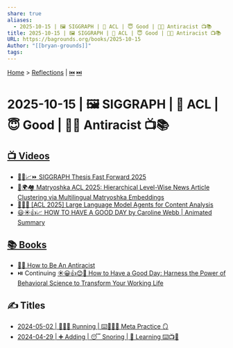 ```yaml
---
share: true
aliases:
  - 2025-10-15 | 🖼️ SIGGRAPH | 🦜 ACL | 😇 Good | ✊🏿 Antiracist 📺📚
title: 2025-10-15 | 🖼️ SIGGRAPH | 🦜 ACL | 😇 Good | ✊🏿 Antiracist 📺📚
URL: https://bagrounds.org/books/2025-10-15
Author: "[[bryan-grounds]]"
tags:
---
```

[Home](../index.md) > [Reflections](./index.md) | [⏮️](./2025-10-14.md) [⏭️](./2025-10-16.md)  
# 2025-10-15 | 🖼️ SIGGRAPH | 🦜 ACL | 😇 Good | ✊🏿 Antiracist 📺📚  
## [📺 Videos](../videos/index.md)  
- [🧑‍💻📈⏩ SIGGRAPH Thesis Fast Forward 2025](../videos/siggraph-thesis-fast-forward-2025.md)  
- [📰🌍🏘️ Matryoshka ACL 2025: Hierarchical Level-Wise News Article Clustering via Multilingual Matryoshka Embeddings](../videos/acl-2025-hierarchical-level-wise-news-article-clustering-via-multilingual-matryoshka-embeddings.md)  
- [🤖📰🧐 [ACL 2025] Large Language Model Agents for Content Analysis](../videos/acl-2025-large-language-model-agents-for-content-analysis.md)  
- [😃☀️👍📈 ️ HOW TO HAVE A GOOD DAY by Caroline Webb | Animated Summary](../videos/how-to-have-a-good-day-by-caroline-webb-animated-summary.md)  
  
## [📚 Books](../books/index.md)  
- [✊🏿 How to Be An Antiracist](../books/how-to-be-an-antiracist.md)  
- ⏯️ Continuing [☀️😀👍😊🌻 How to Have a Good Day: Harness the Power of Behavioral Science to Transform Your Working Life](../books/how-to-have-a-good-day.md)  
  
## ✍️ Titles  
- [2024-05-02 | 🏃🏼‍♀️ Running | ⌨️🏋🏼‍♀️ Meta Practice 🪞](./2024-05-02.md)  
- [2024-04-29 | ➕ Adding | 😴 Snoring | 🧠 Learning ⌨️📺📄](./2024-04-29.md)